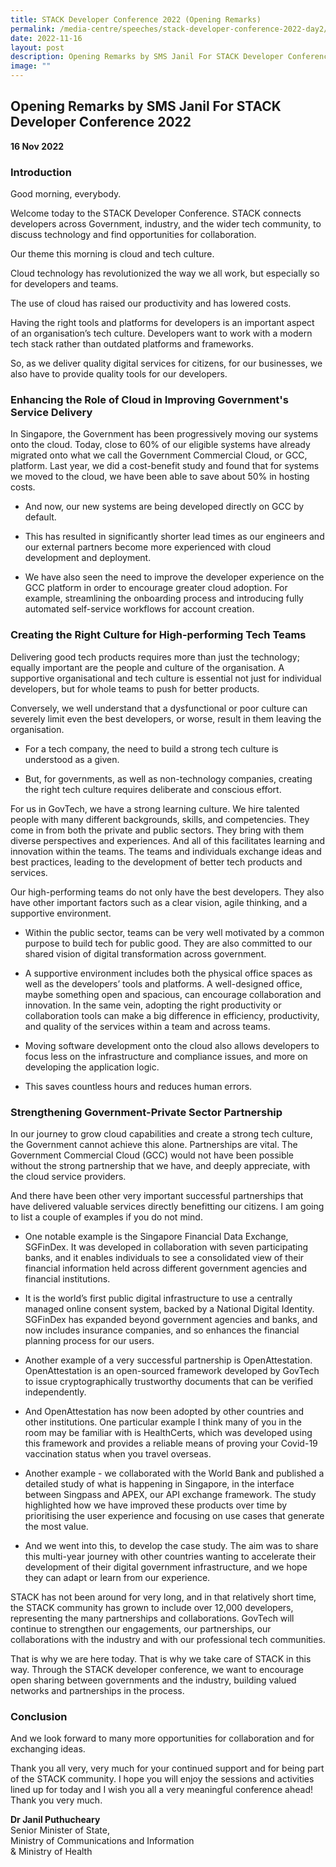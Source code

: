 ```yaml
---
title: STACK Developer Conference 2022 (Opening Remarks)
permalink: /media-centre/speeches/stack-developer-conference-2022-day2/
date: 2022-11-16
layout: post
description: Opening Remarks by SMS Janil For STACK Developer Conference 2022
image: ""
---
```



## Opening Remarks by SMS Janil For STACK Developer Conference 2022

**16 Nov 2022**
 
 

### Introduction

       
Good morning, everybody.

Welcome today to the STACK Developer Conference. STACK connects developers across Government, industry, and the wider tech community, to discuss technology and find opportunities for collaboration.

Our theme this morning is cloud and tech culture.

Cloud technology has revolutionized the way we all work, but especially so for developers and teams.

The use of cloud has raised our productivity and has lowered costs.

Having the right tools and platforms for developers is an important aspect of an organisation’s tech culture. Developers want to work with a modern tech stack rather than outdated platforms and frameworks.

So, as we deliver quality digital services for citizens, for our businesses, we also have to provide quality tools for our developers.


### Enhancing the Role of Cloud in Improving Government's Service Delivery


        

In Singapore, the Government has been progressively moving our systems onto the cloud. Today, close to 60% of our eligible systems have already migrated onto what we call the Government Commercial Cloud, or GCC, platform. Last year, we did a cost-benefit study and found that for systems we moved to the cloud, we have been able to save about 50% in hosting costs.


* And now, our new systems are being developed directly on GCC by default.

* This has resulted in significantly shorter lead times as our engineers and our external partners become more experienced with cloud development and deployment.

* We have also seen the need to improve the developer experience on the GCC platform in order to encourage greater cloud adoption. For example, streamlining the onboarding process and introducing fully automated self-service workflows for account creation.
 

### Creating the Right Culture for High-performing Tech Teams


Delivering good tech products requires more than just the technology; equally important are the people and culture of the organisation. A supportive organisational and tech culture is essential not just for individual developers, but for whole teams to push for better products.

Conversely, we well understand that a dysfunctional or poor culture can severely limit even the best developers, or worse, result in them leaving the organisation.


* For a tech company, the need to build a strong tech culture is understood as a given.

* But, for governments, as well as non-technology companies, creating the right tech culture requires deliberate and conscious effort.

For us in GovTech, we have a strong learning culture. We hire talented people with many different backgrounds, skills, and competencies. They come in from both the private and public sectors. They bring with them diverse perspectives and experiences. And all of this facilitates learning and innovation within the teams. The teams and individuals exchange ideas and best practices, leading to the development of better tech products and services.

Our high-performing teams do not only have the best developers. They also have other important factors such as a clear vision, agile thinking, and a supportive environment.

* Within the public sector, teams can be very well motivated by a common purpose to build tech for public good. They are also committed to our shared vision of digital transformation across government. 

* A supportive environment includes both the physical office spaces as well as the developers’ tools and platforms. A well-designed office, maybe something open and spacious, can encourage collaboration and innovation. In the same vein, adopting the right productivity or collaboration tools can make a big difference in efficiency, productivity, and quality of the services within a team and across teams.

* Moving software development onto the cloud also allows developers to focus less on the infrastructure and compliance issues, and more on developing the application logic.

* This saves countless hours and reduces human errors.


### Strengthening Government-Private Sector Partnership

 
In our journey to grow cloud capabilities and create a strong tech culture, the Government cannot achieve this alone. Partnerships are vital. The Government Commercial Cloud (GCC) would not have been possible without the strong partnership that we have, and deeply appreciate, with the cloud service providers. 

And there have been other very important successful partnerships that have delivered valuable services directly benefitting our citizens. I am going to list a couple of examples if you do not mind.

* One notable example is the Singapore Financial Data Exchange, SGFinDex. It was developed in collaboration with seven participating banks, and it enables individuals to see a consolidated view of their financial information held across different government agencies and financial institutions.

* It is the world’s first public digital infrastructure to use a centrally managed online consent system, backed by a National Digital Identity. SGFinDex has expanded beyond government agencies and banks, and now includes insurance companies, and so enhances the financial planning process for our users.

* Another example of a very successful partnership is OpenAttestation. OpenAttestation is an open-sourced framework developed by GovTech to issue cryptographically trustworthy documents that can be verified independently.

* And OpenAttestation has now been adopted by other countries and other institutions. One particular example I think many of you in the room may be familiar with is HealthCerts, which was developed using this framework and provides a reliable means of proving your Covid-19 vaccination status when you travel overseas.

* Another example - we collaborated with the World Bank and published a detailed study of what is happening in Singapore, in the interface between Singpass and APEX, our API exchange framework. The study highlighted how we have improved these products over time by prioritising the user experience and focusing on use cases that generate the most value.

* And we went into this, to develop the case study. The aim was to share this multi-year journey with other countries wanting to accelerate their development of their digital government infrastructure, and we hope they can adapt or learn from our experience.

    
STACK has not been around for very long, and in that relatively short time, the STACK community has grown to include over 12,000 developers, representing the many partnerships and collaborations. GovTech will continue to strengthen our engagements, our partnerships, our collaborations with the industry and with our professional tech communities.

That is why we are here today. That is why we take care of STACK in this way. Through the STACK developer conference, we want to encourage open sharing between governments and the industry, building valued networks and partnerships in the process.

### Conclusion

      
And we look forward to many more opportunities for collaboration and for exchanging ideas. 

Thank you all very, very much for your continued support and for being part of the STACK community. I hope you will enjoy the sessions and activities lined up for today and I wish you all a very meaningful conference ahead! Thank you very much.


**Dr Janil Puthucheary**<br>
Senior Minister of State, <br>
Ministry of Communications and Information <br> & Ministry of Health<br>
